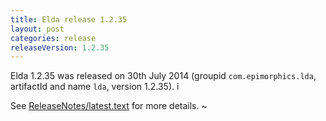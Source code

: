 ```yaml
---
title: Elda release 1.2.35
layout: post
categories: release
releaseVersion: 1.2.35
---
```


Elda 1.2.35 was released on 30th July 2014 (groupid `com.epimorphics.lda`,
artifactId and name `lda`, version 1.2.35). i

See
[ReleaseNotes/latest.text](http://epimorphics.github.io/elda/ReleaseNotes/latest.text) for more details.
~     
